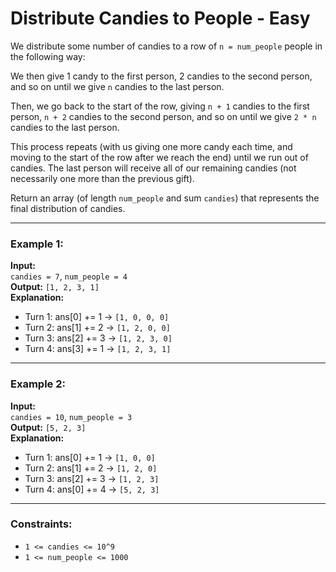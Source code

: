 # Distribute Candies to People - Easy

We distribute some number of candies to a row of `n = num_people` people in the following way:

We then give 1 candy to the first person, 2 candies to the second person, and so on until we give `n` candies to the last person.

Then, we go back to the start of the row, giving `n + 1` candies to the first person, `n + 2` candies to the second person, and so on until we give `2 * n` candies to the last person.

This process repeats (with us giving one more candy each time, and moving to the start of the row after we reach the end) until we run out of candies. The last person will receive all of our remaining candies (not necessarily one more than the previous gift).

Return an array (of length `num_people` and sum `candies`) that represents the final distribution of candies.

---

### Example 1:
**Input:**  
`candies = 7`, `num_people = 4`  
**Output:** `[1, 2, 3, 1]`  
**Explanation:**  
- Turn 1: ans[0] += 1 → `[1, 0, 0, 0]`  
- Turn 2: ans[1] += 2 → `[1, 2, 0, 0]`  
- Turn 3: ans[2] += 3 → `[1, 2, 3, 0]`  
- Turn 4: ans[3] += 1 → `[1, 2, 3, 1]`

---

### Example 2:
**Input:**  
`candies = 10`, `num_people = 3`  
**Output:** `[5, 2, 3]`  
**Explanation:**  
- Turn 1: ans[0] += 1 → `[1, 0, 0]`  
- Turn 2: ans[1] += 2 → `[1, 2, 0]`  
- Turn 3: ans[2] += 3 → `[1, 2, 3]`  
- Turn 4: ans[0] += 4 → `[5, 2, 3]`

---

### Constraints:
- `1 <= candies <= 10^9`  
- `1 <= num_people <= 1000`
